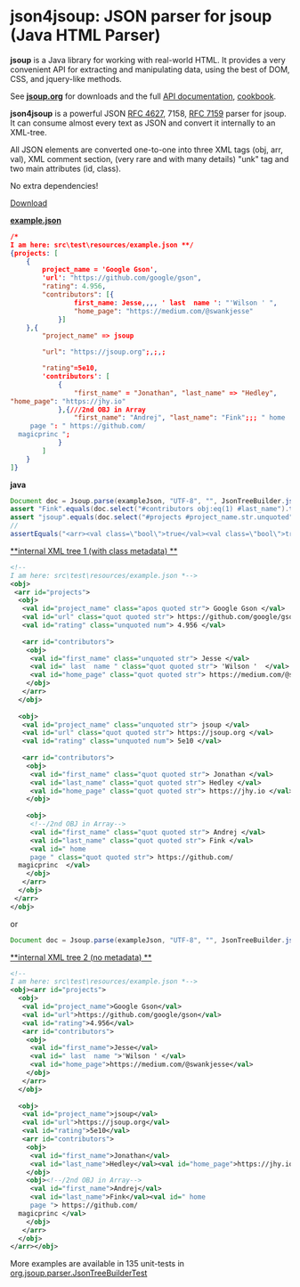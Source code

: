 # json4jsoup: JSON parser for jsoup (Java HTML Parser)

**jsoup** is a Java library for working with real-world HTML. It provides a very convenient API for extracting and manipulating data, using the best of DOM, CSS, and jquery-like methods.

See [**jsoup.org**](https://jsoup.org/) for downloads and the full [API documentation](https://jsoup.org/apidocs/), [cookbook](https://jsoup.org/cookbook/).

**json4jsoup** is a powerful JSON [RFC 4627](http://www.ietf.org/rfc/rfc4627.txt), 7158, [RFC 7159](http://www.ietf.org/rfc/rfc7159.txt) parser for jsoup.
It can consume almost every text as JSON and convert it internally to an XML-tree.

All JSON elements are converted one-to-one into three XML tags (obj, arr, val), XML comment section, (very rare and with many details) "unk" tag and two main attributes (id, class).

No extra dependencies!

[Download](https://github.com/magicprinc/jsoup.json/releases/latest)

[**example.json**](src/test/resources/example.json)
```json
/*
I am here: src\test\resources/example.json **/
{projects: [
	{
		project_name = 'Google Gson',
		'url': "https://github.com/google/gson",
		"rating": 4.956,
		"contributors": [{
				first_name: Jesse,,,, ' last  name ': "'Wilson ' ",
				"home_page": "https://medium.com/@swankjesse"
			}]
	},{
		"project_name" => jsoup

		"url": "https://jsoup.org";,;,;

		"rating"=5e10,
		'contributors': [
			{
				"first_name" = "Jonathan", "last_name" => "Hedley",
"home_page": "https://jhy.io"
			},{///2nd OBJ in Array
				"first_name": "Andrej", "last_name": "Fink";;; " home
     page ": " https://github.com/
  magicprinc ";
			}
		]
	}
]}
```
  
**java**
```java
Document doc = Jsoup.parse(exampleJson, "UTF-8", "", JsonTreeBuilder.jsonParser());
assert "Fink".equals(doc.select("#contributors obj:eq(1) #last_name").text());
assert "jsoup".equals(doc.select("#projects #project_name.str.unquoted").text());
//
assertEquals("<arr><val class=\"bool\">true</val><val class=\"bool\">true</val></arr>", JsonTreeBuilder.jsonToXml("[true, true]"));
``` 

[**internal XML tree 1 (with class metadata) **](src/test/resources/example1.xml)
```xml
<!--
I am here: src\test\resources/example.json *-->
<obj>
 <arr id="projects">
  <obj>
   <val id="project_name" class="apos quoted str"> Google Gson </val>
   <val id="url" class="quot quoted str"> https://github.com/google/gson </val>
   <val id="rating" class="unquoted num"> 4.956 </val>
   
   <arr id="contributors">
    <obj>
     <val id="first_name" class="unquoted str"> Jesse </val>
     <val id=" last  name " class="quot quoted str"> 'Wilson '  </val>
     <val id="home_page" class="quot quoted str"> https://medium.com/@swankjesse </val>
    </obj>
   </arr>
  </obj>
  
  <obj>
   <val id="project_name" class="unquoted str"> jsoup </val>
   <val id="url" class="quot quoted str"> https://jsoup.org </val>
   <val id="rating" class="unquoted num"> 5e10 </val>
   
   <arr id="contributors">
    <obj>
     <val id="first_name" class="quot quoted str"> Jonathan </val>
     <val id="last_name" class="quot quoted str"> Hedley </val>
     <val id="home_page" class="quot quoted str"> https://jhy.io </val>
    </obj>
    
    <obj>
     <!--/2nd OBJ in Array-->
     <val id="first_name" class="quot quoted str"> Andrej </val>
     <val id="last_name" class="quot quoted str"> Fink </val>
     <val id=" home
     page " class="quot quoted str"> https://github.com/
  magicprinc  </val>
    </obj>
   </arr>
  </obj>
 </arr>
</obj>
```

or
```java
Document doc = Jsoup.parse(exampleJson, "UTF-8", "", JsonTreeBuilder.jsonParser(false));//no extra info in attrs
```

[**internal XML tree 2 (no metadata) **](src/test/resources/example2.xml)
```xml
<!--
I am here: src\test\resources/example.json *-->
<obj><arr id="projects">
  <obj>
   <val id="project_name">Google Gson</val>
   <val id="url">https://github.com/google/gson</val>
   <val id="rating">4.956</val>
   <arr id="contributors">
    <obj>
     <val id="first_name">Jesse</val>
     <val id=" last  name ">'Wilson ' </val>
     <val id="home_page">https://medium.com/@swankjesse</val>
    </obj>
   </arr>
  </obj>
  
  <obj>
   <val id="project_name">jsoup</val>
   <val id="url">https://jsoup.org</val>
   <val id="rating">5e10</val>
   <arr id="contributors">
    <obj>
     <val id="first_name">Jonathan</val>
     <val id="last_name">Hedley</val><val id="home_page">https://jhy.io</val>
    </obj>
    <obj><!--/2nd OBJ in Array-->
     <val id="first_name">Andrej</val>
     <val id="last_name">Fink</val><val id=" home
     page "> https://github.com/
  magicprinc </val>
    </obj>
   </arr>
  </obj>
</arr></obj>
```

More examples are available in 135 unit-tests in [org.jsoup.parser.JsonTreeBuilderTest](/src/test/java/org/jsoup/parser/JsonTreeBuilderTest.java)
